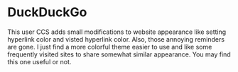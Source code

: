 # DuckDuckGo
This user CCS adds small modifications to website appearance like setting hyperlink color and visted hyperlink color.
Also, those annoying reminders are gone.
I just find a more colorful theme easier to use and like some frequently visited sites to share somewhat similar appearance.
You may find this one useful or not.
